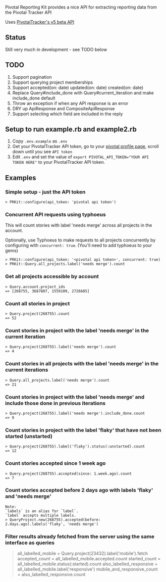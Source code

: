 Pivotal Reporting Kit provides a nice API for extracting reporting data from the Pivotal Tracker API

Uses [PivotalTracker's v5 beta API](https://www.pivotaltracker.com/help/api/rest/v5)

## Status
Still very much in development - see TODO below

## TODO  
1. Support pagination
1. Support querying project memberships
1. Support accepted(on: date) updated(on: date) created(on: date)
1. Replace Query#include_done with Query#current_iteration and make include_done default
1. Throw an exception if when any API response is an error
1. DRY up ApiResponse and CompositeApiResponse
1. Support selecting which field are included in the reply

## Setup to run example.rb and example2.rb
1. Copy `.env.example` as `.env`
1. Get your PivotalTracker API token, go to your [pivotal profile page](https://www.pivotaltracker.com/profile), scroll down until you see `API token`
1. Edit `.env` and set the value of `export PIVOTAL_API_TOKEN="YOUR API TOKEN HERE"` to your PivotalTracker API token.

## Examples

### Simple setup - just the API token

	> PRKit::configure(api_token: 'pivotal api token')

### Concurrent API requests using typhoeus

This will count stories with label 'needs merge' across all projects in the account.

Optionally, use Typhoeus to make requests to all projects concurrently by configuring with `concurrent: true`. (You'll need to add typhoeus to your gems)

	> PRKit::configure(api_token: '<pivotal api token>', concurrent: true)
	> PRKit::Query.all_projects.label('needs merge').count

### Get all projects accessible by account

	> Query.account.project_ids
	=> [268755, 3687807, 1559109, 2726685]

### Count all stories in project

	> Query.project(268755).count
	=> 52
	
### Count stories in project with the label 'needs merge' in the current iteration

	> Query.project(268755).label('needs merge').count
	=> 4
	
### Count stories in all projects with the label 'needs merge' in the current iterations

	> Query.all_projects.label('needs merge').count
	=> 21
	
### Count stories in project with the label 'needs merge' and include those done in previous iterations

	> Query.project(268755).label('needs merge').include_done.count
	=> 9
	
### Count stories in project with the label 'flaky' that have not been started (unstarted)

	> Query.project(268755).label('flaky').status(:unstarted).count
	=> 12

### Count stories accepted since 1 week ago

	> Query.project(268755).accepted(since: 1.week.ago).count
	=> 7
	
### Count stories accepted before 2 days ago with labels 'flaky' and 'needs merge'

	Note:
	`labels` is an alias for `label`.
	`label` accepts multiple labels.
	> QueryProject.new(268755).accepted(before: 2.days.ago).labels('flaky', 'needs merge')

### Filter results already fetched from the server using the same interface as queries

  > all_labelled_mobile = Query.project(23432).label('mobile').fetch
  > accepted_count = all_labelled_mobile.accepted.count
  > started_count = all_labelled_mobile.status(:started).count
  > also_labelled_responsive = all_labelled_mobile.label('responsive')
  > mobile_and_responsive_count = also_labelled_responsive.count

